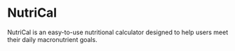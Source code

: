 # NutriCal
 NutriCal is an easy-to-use nutritional calculator designed to help users meet their daily macronutrient goals.
